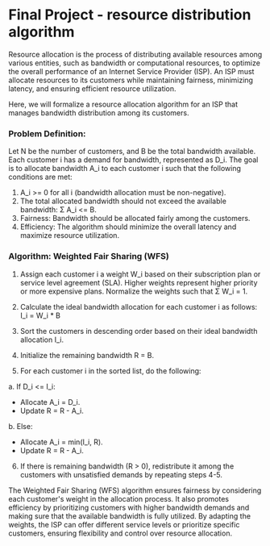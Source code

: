 # Final Project - resource distribution algorithm

Resource allocation is the process of distributing available resources among various entities, such as bandwidth or computational resources, to optimize the overall performance of an Internet Service Provider (ISP). An ISP must allocate resources to its customers while maintaining fairness, minimizing latency, and ensuring efficient resource utilization.

Here, we will formalize a resource allocation algorithm for an ISP that manages bandwidth distribution among its customers.

### Problem Definition:
Let N be the number of customers, and B be the total bandwidth available. Each customer i has a demand for bandwidth, represented as D_i. The goal is to allocate bandwidth A_i to each customer i such that the following conditions are met:

1) A_i >= 0 for all i (bandwidth allocation must be non-negative).
2) The total allocated bandwidth should not exceed the available bandwidth: Σ A_i <= B.
3) Fairness: Bandwidth should be allocated fairly among the customers.
4) Efficiency: The algorithm should minimize the overall latency and maximize resource utilization.

### Algorithm: Weighted Fair Sharing (WFS)

1) Assign each customer i a weight W_i based on their subscription plan or service level agreement (SLA). Higher weights represent higher priority or more expensive plans. Normalize the weights such that Σ W_i = 1.

2) Calculate the ideal bandwidth allocation for each customer i as follows:
I_i = W_i * B

3) Sort the customers in descending order based on their ideal bandwidth allocation I_i.

4) Initialize the remaining bandwidth R = B.

5) For each customer i in the sorted list, do the following:

a. If D_i <= I_i:
  - Allocate A_i = D_i.
  - Update R = R - A_i.

b. Else:
  - Allocate A_i = min(I_i, R).
  - Update R = R - A_i.

6) If there is remaining bandwidth (R > 0), redistribute it among the customers with unsatisfied demands by repeating steps 4-5.

The Weighted Fair Sharing (WFS) algorithm ensures fairness by considering each customer's weight in the allocation process. It also promotes efficiency by prioritizing customers with higher bandwidth demands and making sure that the available bandwidth is fully utilized. By adapting the weights, the ISP can offer different service levels or prioritize specific customers, ensuring flexibility and control over resource allocation.
